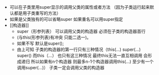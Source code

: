 - 可以在子类里用super显示的调用父类的属性或者方法   （因为子类运行起来默认都是用子类重写的方法）
- 如果是父类独有的可以省略super 如果重名可以用super指定
- [[构造器]]
	- super（形参列表） 可以调用父类的构造器 必须在子类的构造器首行
	- (与this(形参列表)有冲突 只能二选一)。
	- 如果不写 默认是super(); 
	- 由上可知 子类的构造器的第一行只有三种情况（this(...) super(...) super() 而this（...） 也只有这三种情况 最终this无法一直互相调用 会形成递归 所以如果有n个构造器 则最多n-1个构造器调用this(...) 至少有一个调用super(...)） 子类一定会调用父类的构造器
